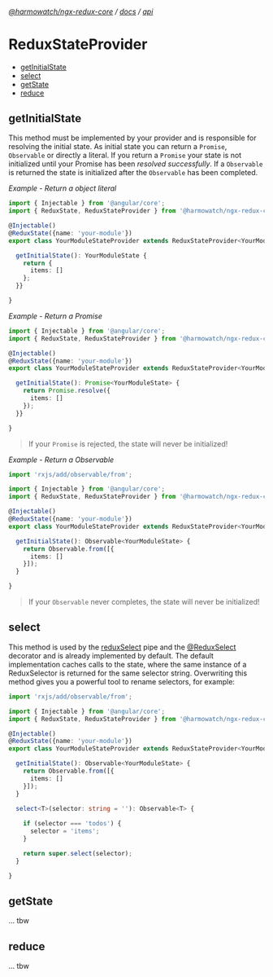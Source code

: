 ###### [@harmowatch/ngx-redux-core](../../README.md) / [docs](../index.md) / [api](./index.md)
 
# ReduxStateProvider

+ [getInitialState](#getinitialstate)
+ [select](#select)
+ [getState](#getstate)
+ [reduce](#reduce)

## getInitialState

This method must be implemented by your provider and is responsible for resolving the initial state. As initial state 
you can return a `Promise`, `Observable` or directly a literal. If you return a `Promise` your state is not initialized 
until your Promise has been *resolved successfully*. If a `Observable` is returned the state is initialized after the
`Observable` has been completed.

*Example - Return a object literal*

```ts
import { Injectable } from '@angular/core';
import { ReduxState, ReduxStateProvider } from '@harmowatch/ngx-redux-core';

@Injectable()
@ReduxState({name: 'your-module'})
export class YourModuleStateProvider extends ReduxStateProvider<YourModuleState> {

  getInitialState(): YourModuleState {
    return {
      items: []
    };
  }}

}
```

*Example - Return a Promise*

```ts
import { Injectable } from '@angular/core';
import { ReduxState, ReduxStateProvider } from '@harmowatch/ngx-redux-core';

@Injectable()
@ReduxState({name: 'your-module'})
export class YourModuleStateProvider extends ReduxStateProvider<YourModuleState> {

  getInitialState(): Promise<YourModuleState> {
    return Promise.resolve({
      items: []
    });
  }}

}
```

> If your `Promise` is rejected, the state will never be initialized!

*Example - Return a Observable*

```ts
import 'rxjs/add/observable/from';

import { Injectable } from '@angular/core';
import { ReduxState, ReduxStateProvider } from '@harmowatch/ngx-redux-core';

@Injectable()
@ReduxState({name: 'your-module'})
export class YourModuleStateProvider extends ReduxStateProvider<YourModuleState> {

  getInitialState(): Observable<YourModuleState> {
    return Observable.from([{
      items: []
    }]);
  }

}
```

> If your `Observable` never completes, the state will never be initialized!

## select

This method is used by the [reduxSelect](../pipes/redux-select.md) pipe and the [@ReduxSelect](../decorators/redux-select.md) 
decorator and is already implemented by default. The default implementation caches calls to the state, where the same instance
of a ReduxSelector is returned for the same selector string. Overwriting this method gives you a powerful tool to rename
selectors, for example:

```ts
import 'rxjs/add/observable/from';

import { Injectable } from '@angular/core';
import { ReduxState, ReduxStateProvider } from '@harmowatch/ngx-redux-core';

@Injectable()
@ReduxState({name: 'your-module'})
export class YourModuleStateProvider extends ReduxStateProvider<YourModuleState> {

  getInitialState(): Observable<YourModuleState> {
    return Observable.from([{
      items: []
    }]);
  }
  
  select<T>(selector: string = ''): Observable<T> {

    if (selector === 'todos') {
      selector = 'items';
    }

    return super.select(selector);
  }

}
```

## getState

... tbw

## reduce

... tbw
